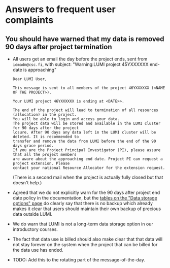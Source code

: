 # Answers to frequent user complaints

## You should have warned that my data is removed 90 days after project termination

-   All users get an email the day before the project ends, sent from `idmadm@csc.fi`,
    with subject: "Warning:LUMI project 45YXXXXXX end-date is approaching" 

    ```
    Dear LUMI User,

    This message is sent to all members of the project 46YXXXXXX (<NAME OF THE PROJECT>).

    Your LUMI project 46YXXXXXX is ending at <DATE>>.

    The end of the project will lead to termination of all resources (allocation) in the project. 
    You will be able to login and access your data. 
    The project data will be stored and available in the LUMI cluster for 90 days after the project
    losure. After 90 days any data left in the LUMI cluster will be deleted. It is recommended to 
    transfer and remove the data from LUMI before the end of the 90 days grace period.
    If you are the Project Principal Investigator (PI), please assure that all the project members 
    are aware about the approaching end date. Project PI can request a project extension. Please 
    contact your national Resource Allocator for the extension request.
    ```

    (There is a second mail when the project is actually fully closed but that doesn't help.)

-   Agreed that we do not explicitly warn for the 90 days after project end date policy in the
    documentation, but the 
    [tables on the "Data storage options" page](https://docs.lumi-supercomputer.eu/storage/#lumi-network-file-system-disk-storage-areas)
    do clearly say that there is no backup which already makes it clear that users should maintain
    their own backup of precious data outside LUMI.

-   We do warn that LUMI is not a long-term data storage option in our introductory courses.

-   The fact that data use is billed should also make clear that that data will not stay forever
    on the system when the project that can be billed for the data use has ended.

-   TODO: Add this to the rotating part of the message-of-the-day.
